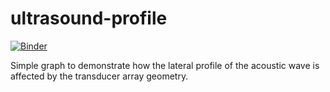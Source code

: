 # ultrasound-profile
[![Binder](https://mybinder.org/badge_logo.svg)](https://mybinder.org/v2/gh/jcohenadad/ultrasound-profile/master)

Simple graph to demonstrate how the lateral profile of the acoustic wave is affected by the transducer array geometry.
